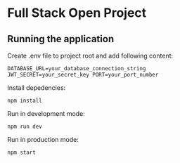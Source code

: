 # Full Stack Open Project

## Running the application

Create .env file to project root and add following content:

`
DATABASE_URL=your_database_connection_string
JWT_SECRET=your_secret_key
PORT=your_port_number
`

Install depedencies:

`
npm install
`

Run in development mode:

`
npm run dev
`

Run in production mode:

`
npm start
`
